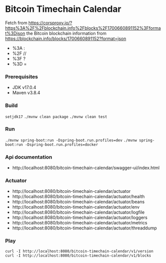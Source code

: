 # Bitcoin Timechain Calendar

Fetch from https://corsproxy.io/?https%3A%2F%2Fblockchain.info%2Fblocks%2F1700660891152%3Fformat%3Djson
the Bitcoin blockchain information from https://blockchain.info/blocks/1700660891152?format=json
- %3A :
- %2F //
- %3F ?
- %3D =

### Prerequisites
- JDK v17.0.4
- Maven v3.8.4

### Build
`setjdk17`
`./mvnw clean package`
`./mvnw clean test`

### Run
`./mvnw spring-boot:run -Dspring-boot.run.profiles=dev`
`./mvnw spring-boot:run -Dspring-boot.run.profiles=docker`

### Api documentation
- http://localhost:8080/bitcoin-timechain-calendar/swagger-ui/index.html

### Actuator
- http://localhost:8080/bitcoin-timechain-calendar/actuator
- http://localhost:8080/bitcoin-timechain-calendar/actuator/health
- http://localhost:8080/bitcoin-timechain-calendar/actuator/beans
- http://localhost:8080/bitcoin-timechain-calendar/actuator/env
- http://localhost:8080/bitcoin-timechain-calendar/actuator/logfile
- http://localhost:8080/bitcoin-timechain-calendar/actuator/loggers
- http://localhost:8080/bitcoin-timechain-calendar/actuator/metrics
- http://localhost:8080/bitcoin-timechain-calendar/actuator/threaddump

### Play
`curl -I http://localhost:8080/bitcoin-timechain-calendar/v1/version`
`curl -I http://localhost:8080/bitcoin-timechain-calendar/v1/blocks`
